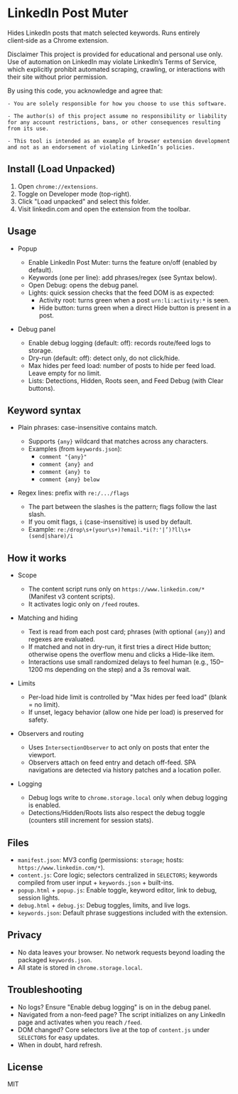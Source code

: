 # LinkedIn Post Muter

Hides LinkedIn posts that match selected keywords. Runs entirely client‑side as a Chrome extension.

Disclaimer
This project is provided for educational and personal use only. Use of automation on LinkedIn may violate LinkedIn’s Terms of Service, which explicitly prohibit automated scraping, crawling, or interactions with their site without prior permission.

By using this code, you acknowledge and agree that:

    - You are solely responsible for how you choose to use this software.

    - The author(s) of this project assume no responsibility or liability for any account restrictions, bans, or other consequences resulting from its use.
    
    - This tool is intended as an example of browser extension development and not as an endorsement of violating LinkedIn’s policies.

## Install (Load Unpacked)

1. Open `chrome://extensions`.
2. Toggle on Developer mode (top-right).
3. Click "Load unpacked" and select this folder.
4. Visit linkedin.com and open the extension from the toolbar.

## Usage

- Popup
  - Enable LinkedIn Post Muter: turns the feature on/off (enabled by default).
  - Keywords (one per line): add phrases/regex (see Syntax below).
  - Open Debug: opens the debug panel.
  - Lights: quick session checks that the feed DOM is as expected:
    - Activity root: turns green when a post `urn:li:activity:*` is seen.
    - Hide button: turns green when a direct Hide button is present in a post.

- Debug panel
  - Enable debug logging (default: off): records route/feed logs to storage.
  - Dry-run (default: off): detect only, do not click/hide.
  - Max hides per feed load: number of posts to hide per feed load. Leave empty for no limit.
  - Lists: Detections, Hidden, Roots seen, and Feed Debug (with Clear buttons).

## Keyword syntax

- Plain phrases: case-insensitive contains match.
  - Supports `{any}` wildcard that matches across any characters.
  - Examples (from `keywords.json`):
    - `comment "{any}"`
    - `comment {any} and`
    - `comment {any} to`
    - `comment {any} below`

- Regex lines: prefix with `re:/.../flags`
  - The part between the slashes is the pattern; flags follow the last slash.
  - If you omit flags, `i` (case-insensitive) is used by default.
  - Example: `re:/drop\s+(your\s+)?email.*i(?:'|’)?ll\s+(send|share)/i`

## How it works

- Scope
  - The content script runs only on `https://www.linkedin.com/*` (Manifest v3 content scripts).
  - It activates logic only on `/feed` routes.

- Matching and hiding
  - Text is read from each post card; phrases (with optional `{any}`) and regexes are evaluated.
  - If matched and not in dry-run, it first tries a direct Hide button; otherwise opens the overflow menu and clicks a Hide-like item.
  - Interactions use small randomized delays to feel human (e.g., 150–1200 ms depending on the step) and a 3s removal wait.

- Limits
  - Per-load hide limit is controlled by "Max hides per feed load" (blank = no limit).
  - If unset, legacy behavior (allow one hide per load) is preserved for safety.

- Observers and routing
  - Uses `IntersectionObserver` to act only on posts that enter the viewport.
  - Observers attach on feed entry and detach off-feed. SPA navigations are detected via history patches and a location poller.

- Logging
  - Debug logs write to `chrome.storage.local` only when debug logging is enabled.
  - Detections/Hidden/Roots lists also respect the debug toggle (counters still increment for session stats).

## Files

- `manifest.json`: MV3 config (permissions: `storage`; hosts: `https://www.linkedin.com/*`).
- `content.js`: Core logic; selectors centralized in `SELECTORS`; keywords compiled from user input + `keywords.json` + built-ins.
- `popup.html` + `popup.js`: Enable toggle, keyword editor, link to debug, session lights.
- `debug.html` + `debug.js`: Debug toggles, limits, and live logs.
- `keywords.json`: Default phrase suggestions included with the extension.

## Privacy

- No data leaves your browser. No network requests beyond loading the packaged `keywords.json`.
- All state is stored in `chrome.storage.local`.

## Troubleshooting

- No logs? Ensure "Enable debug logging" is on in the debug panel.
- Navigated from a non-feed page? The script initializes on any LinkedIn page and activates when you reach `/feed`.
- DOM changed? Core selectors live at the top of `content.js` under `SELECTORS` for easy updates.
- When in doubt, hard refresh.

## License

MIT
